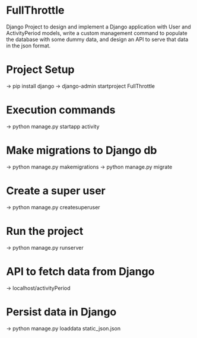 # FullThrottle
Django Project to design and implement a Django application with User and ActivityPeriod models, write a custom management command to populate the database with some dummy data, and design an API to serve that data in the json format.


# Project Setup
-> pip install django
-> django-admin startproject FullThrottle


# Execution commands
-> python manage.py startapp activity


# Make migrations to Django db
-> python manage.py makemigrations
-> python manage.py migrate

# Create a super user
-> python manage.py createsuperuser

# Run the project
-> python manage.py runserver

# API to fetch data from Django
-> localhost/activityPeriod

# Persist data in Django
-> python manage.py loaddata static_json.json